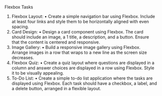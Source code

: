 Flexbox Tasks
1. Flexbox Layout:
• Create a simple navigation bar using Flexbox. Include at least four links and style them to be horizontally aligned with even spacing.
2. Card Design:
• Design a card component using Flexbox. The card should include an image, a
1
title, a description, and a button. Ensure that the content is centered and responsive.
3. Image Gallery:
• Build a responsive image gallery using Flexbox. Arrange images in a row that wraps to a new line as the screen size decreases.
4. Flexbox Quiz:
• Create a quiz layout where questions are displayed in a column and answer choices are displayed in a row using Flexbox. Style it to be visually appealing.
5. To-Do List:
• Create a simple to-do list application where the tasks are displayed using Flexbox.
Each task should have a checkbox, a label, and a delete button, arranged in a flexible layout.